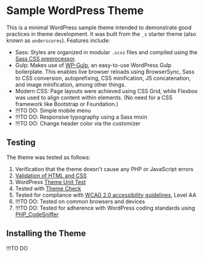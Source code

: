 
Sample WordPress Theme
===

This is a minimal WordPress sample theme intended to demonstrate good practices in theme development. It was built from the `_s` starter theme (also known as `underscores`). Features include:

* Sass: Styles are organized in modular `.scss` files and compiled using the [Sass CSS preprocessor](https://sass-lang.com/).
* Gulp: Makes use of [WP-Gulp](https://github.com/ahmadawais/WPGulp), an easy-to-use WordPress Gulp boilerplate. This enables live browser reloads using BrowserSync, Sass to CSS conversion, autoprefixing, CSS minification, JS concatenation, and image minification, among other things.
* Modern CSS: Page layouts were achieved using CSS Grid, while Flexbox was used to align content within elements. (No need for a CSS framework like Bootstrap or Foundation.)
* !!!TO DO: Simple mobile menu
* !!!TO DO: Responsive typography using a Sass mixin
* !!!TO DO: Change header color via the customizer

Testing
---------------

The theme was tested as follows:

1. Verification that the theme doesn't cause any PHP or JavaScript errors
2. [Validation of HTML and CSS](https://codex.wordpress.org/Validating_a_Website)
3. WordPress [Theme Unit Test](https://codex.wordpress.org/Theme_Unit_Test)
4. Tested with [Theme Check](https://wordpress.org/plugins/theme-check/)
4. Tested for compliance with [WCAG 2.0 accessibility guidelines](https://www.w3.org/WAI/intro/wcag), Level AA
5. !!!TO DO: Tested on common browsers and devices 
6. !!!TO DO: Tested for adherence with WordPress coding standards using [PHP_CodeSniffer](https://github.com/WordPress-Coding-Standards/WordPress-Coding-Standards)

Installing the Theme
---------------

!!!TO DO